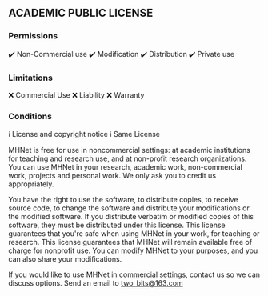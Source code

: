 ## ACADEMIC PUBLIC LICENSE

### Permissions
:heavy_check_mark: Non-Commercial use
:heavy_check_mark: Modification
:heavy_check_mark: Distribution
:heavy_check_mark: Private use

### Limitations
:x: Commercial Use
:x: Liability
:x: Warranty

### Conditions
:information_source: License and copyright notice
:information_source: Same License

MHNet is free for use in noncommercial settings: at academic institutions for teaching and research use, and at non-profit research organizations.
You can use MHNet in your research, academic work, non-commercial work, projects and personal work. We only ask you to credit us appropriately. 

You have the right to use the software, to distribute copies, to receive source code, to change the software and distribute your modifications or the modified software.
If you distribute verbatim or modified copies of this software, they must be distributed under this license.
This license guarantees that you're safe when using MHNet in your work, for teaching or research.
This license guarantees that MHNet will remain available free of charge for nonprofit use.
You can modify MHNet to your purposes, and you can also share your modifications.

If you would like to use MHNet in commercial settings, contact us so we can discuss options. Send an email to two_bits@163.com



